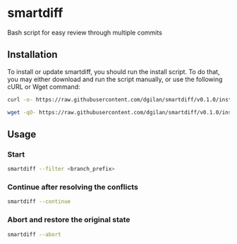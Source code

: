 # smartdiff
Bash script for easy review through multiple commits

## Installation

To install or update smartdiff, you should run the install script. To do that, you may either download and run the script manually, or use the following cURL or Wget command:

```bash
curl -o- https://raw.githubusercontent.com/dgilan/smartdiff/v0.1.0/install.sh | bash
```

```bash
wget -qO- https://raw.githubusercontent.com/dgilan/smartdiff/v0.1.0/install.sh | bash
```

## Usage

### Start

```bash
smartdiff --filter <branch_prefix>
```

### Continue after resolving the conflicts

```bash
smartdiff --continue
```

### Abort and restore the original state

```bash
smartdiff --abort
```